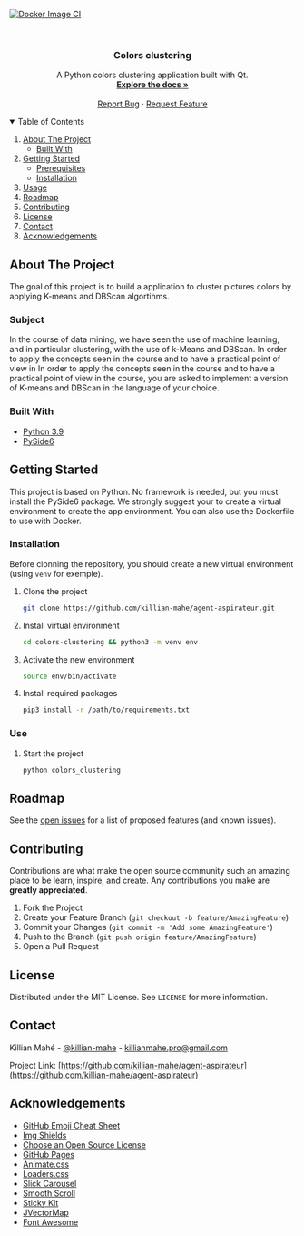 [![Docker Image CI](https://github.com/killian-mahe/colors-clustering/actions/workflows/docker-image.yml/badge.svg?branch=main)](https://github.com/killian-mahe/colors-clustering/actions/workflows/docker-image.yml)
<!-- PROJECT LOG -->
<br />
<p align="center">
  
<h3 align="center">Colors clustering</h3>

  <p align="center">
    A Python colors clustering application built with Qt.
    <br />
    <a href="https://github.com/killian-mahe/colors-clustering"><strong>Explore the docs »</strong></a>
    <br />
    <br />
    <a href="https://github.com/killian-mahe/colors-clustering/issues">Report Bug</a>
    ·
    <a href="https://github.com/killian-mahe/colors-clustering/issues">Request Feature</a>
  </p>
</p>



<!-- TABLE OF CONTENTS -->
<details open="open">
  <summary>Table of Contents</summary>
  <ol>
    <li>
      <a href="#about-the-project">About The Project</a>
      <ul>
        <li><a href="#built-with">Built With</a></li>
      </ul>
    </li>
    <li>
      <a href="#getting-started">Getting Started</a>
      <ul>
        <li><a href="#prerequisites">Prerequisites</a></li>
        <li><a href="#installation">Installation</a></li>
      </ul>
    </li>
    <li><a href="#usage">Usage</a></li>
    <li><a href="#roadmap">Roadmap</a></li>
    <li><a href="#contributing">Contributing</a></li>
    <li><a href="#license">License</a></li>
    <li><a href="#contact">Contact</a></li>
    <li><a href="#acknowledgements">Acknowledgements</a></li>
  </ol>
</details>


<!-- ABOUT THE PROJECT -->
## About The Project

The goal of this project is to build a application to cluster pictures colors by applying K-means and DBScan algortihms.

### Subject

In the course of data mining, we have seen the use of machine learning, and in particular clustering, with the use of k-Means and DBScan. In order to apply the concepts seen in the course and to have a practical point of view in
In order to apply the concepts seen in the course and to have a practical point of view in the course, you are asked to implement a version of K-means and DBScan in the language of your choice. 

### Built With

* [Python 3.9](https://www.python.org/)
* [PySide6](https://pypi.org/project/PySide6/)


<!-- GETTING STARTED -->
## Getting Started

This project is based on Python. No framework is needed, but you must install the PySide6 package.
We strongly suggest your to create a virtual environment to create the app environment.
You can also use the Dockerfile to use with Docker.

### Installation

Before clonning the repository, you should create a new virtual environment (using `venv` for exemple).

1. Clone the project
   ```sh
   git clone https://github.com/killian-mahe/agent-aspirateur.git
   ```
2. Install virtual environment
   ```sh
   cd colors-clustering && python3 -m venv env
   ```
3. Activate the new environment
   ```sh
   source env/bin/activate
   ```
4. Install required packages
   ```sh
   pip3 install -r /path/to/requirements.txt
   ```

### Use

1. Start the project
    ```sh
    python colors_clustering
    ```

<!-- ROADMAP -->
## Roadmap

See the [open issues](https://github.com/killian-mahe/agent-aspirateur/issues) for a list of proposed features (and known issues).


<!-- CONTRIBUTING -->
## Contributing

Contributions are what make the open source community such an amazing place to be learn, inspire, and create. Any contributions you make are **greatly appreciated**.

1. Fork the Project
2. Create your Feature Branch (`git checkout -b feature/AmazingFeature`)
3. Commit your Changes (`git commit -m 'Add some AmazingFeature'`)
4. Push to the Branch (`git push origin feature/AmazingFeature`)
5. Open a Pull Request



<!-- LICENSE -->
## License

Distributed under the MIT License. See `LICENSE` for more information.



<!-- CONTACT -->
## Contact

Killian Mahé - [@killian-mahe](https://www.linkedin.com/in/killian-mah%C3%A9-246928135/) - killianmahe.pro@gmail.com

Project Link: [https://github.com/killian-mahe/agent-aspirateur](https://github.com/killian-mahe/agent-aspirateur)



<!-- ACKNOWLEDGEMENTS -->
## Acknowledgements
* [GitHub Emoji Cheat Sheet](https://www.webpagefx.com/tools/emoji-cheat-sheet)
* [Img Shields](https://shields.io)
* [Choose an Open Source License](https://choosealicense.com)
* [GitHub Pages](https://pages.github.com)
* [Animate.css](https://daneden.github.io/animate.css)
* [Loaders.css](https://connoratherton.com/loaders)
* [Slick Carousel](https://kenwheeler.github.io/slick)
* [Smooth Scroll](https://github.com/cferdinandi/smooth-scroll)
* [Sticky Kit](http://leafo.net/sticky-kit)
* [JVectorMap](http://jvectormap.com)
* [Font Awesome](https://fontawesome.com)





<!-- MARKDOWN LINKS & IMAGES -->
<!-- https://www.markdownguide.org/basic-syntax/#reference-style-links -->
[contributors-shield]: https://img.shields.io/github/contributors/othneildrew/Best-README-Template.svg?style=for-the-badge
[contributors-url]: https://github.com/othneildrew/Best-README-Template/graphs/contributors
[forks-shield]: https://img.shields.io/github/forks/othneildrew/Best-README-Template.svg?style=for-the-badge
[forks-url]: https://github.com/othneildrew/Best-README-Template/network/members
[stars-shield]: https://img.shields.io/github/stars/othneildrew/Best-README-Template.svg?style=for-the-badge
[stars-url]: https://github.com/othneildrew/Best-README-Template/stargazers
[issues-shield]: https://img.shields.io/github/issues/othneildrew/Best-README-Template.svg?style=for-the-badge
[issues-url]: https://github.com/othneildrew/Best-README-Template/issues
[license-shield]: https://img.shields.io/github/license/othneildrew/Best-README-Template.svg?style=for-the-badge
[license-url]: https://github.com/othneildrew/Best-README-Template/blob/master/LICENSE.txt
[linkedin-shield]: https://img.shields.io/badge/-LinkedIn-black.svg?style=for-the-badge&logo=linkedin&colorB=555
[linkedin-url]: https://linkedin.com/in/othneildrew
[product-screenshot]: images/screenshot.png

